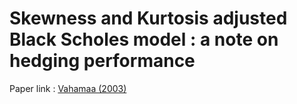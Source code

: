 # Skewness and Kurtosis adjusted Black Scholes model : a note on hedging performance

Paper link : [Vahamaa (2003)](https://www.researchgate.net/profile/Sami-Vaehaemaa/publication/242510937_Skewness_and_Kurtosis_Adjusted_Black-Scholes_Model_A_Note_on_Hedging_Performance/links/0deec521c6e911cb4a000000/Skewness-and-Kurtosis-Adjusted-Black-Scholes-Model-A-Note-on-Hedging-Performance.pdf)

